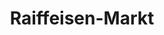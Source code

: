 ---
title: "Raiffeisen-Markt"
url: /senden/raiffeisen-markt-daimlerstrasse/
shop: Landwirtschaftlich
---
